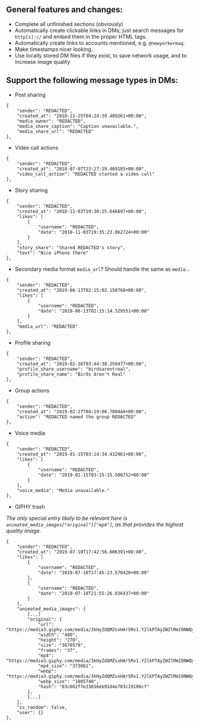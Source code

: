 ## General features and changes:

 - Complete all unfinished sections (obviously)
 - Automatically create clickable links in DMs; just search messages for `http[s]://` and embed them in the proper HTML tags.
 - Automatically create links to accounts mentioned, e.g. `@newyorkermag`.
 - Make timestamps nicer looking.
 - Use locally stored DM files if they exist, to save network usage, and to increase image quality

## Support the following message types in DMs:

 - Post sharing

```
{
    "sender": "REDACTED",
    "created_at": "2018-11-25T04:24:39.409261+00:00",
    "media_owner": "REDACTED",
    "media_share_caption": "Caption unavailable.",
    "media_share_url": "REDACTED"
},
```

 - Video call actions

```
{
    "sender": "REDACTED",
    "created_at": "2018-07-07T23:27:19.409185+00:00",
    "video_call_action": "REDACTED started a video call"
},
```

 - Story sharing

```
{
    "sender": "REDACTED",
    "created_at": "2018-11-03T19:30:25.646697+00:00",
    "likes": [
        {
            "username": "REDACTED",
            "date": "2018-11-03T19:35:23.062724+00:00"
        }
    ],
    "story_share": "Shared REDACTED's story",
    "text": "Nice iPhone there"
},
```

 - Secondary media format `media_url`? Should handle the same as `media`...

```
{
    "sender": "REDACTED",
    "created_at": "2019-06-13T02:15:02.150760+00:00",
    "likes": [
        {
            "username": "REDACTED",
            "date": "2019-06-13T02:15:14.329551+00:00"
        }
    ],
    "media_url": "REDACTED"
},
```

 - Profile sharing

```
{
    "sender": "REDACTED",
    "created_at": "2019-02-26T03:44:30.259477+00:00",
    "profile_share_username": "birdsarentreal",
    "profile_share_name": "Birds Aren't Real"
},
```

 - Group actions

```
{
    "sender": "REDACTED",
    "created_at": "2019-02-27T04:19:06.700444+00:00",
    "action": "REDACTED named the group REDACTED"
},
```

 - Voice media

```
{
    "sender": "REDACTED",
    "created_at": "2019-01-15T03:14:34.432961+00:00",
    "likes": [
        {
            "username": "REDACTED",
            "date": "2019-01-15T03:15:15.508752+00:00"
        }
    ],
    "voice_media": "Media unavailable."
},
```

 - GIPHY trash

*The only special entry likely to be relevant here is `animated_media_images["original"]["mp4"]`, as that provides the highest quality image.*

```
{
    "sender": "REDACTED",
    "created_at": "2019-07-10T17:42:56.606391+00:00",
    "likes": [
        {
            "username": "REDACTED",
            "date": "2019-07-10T17:45:23.570420+00:00"
        },
        {
            "username": "REDACTED",
            "date": "2019-07-10T21:55:26.036437+00:00"
        }
    ],
    "animated_media_images": {
        [...]
        "original": {
            "url": "https://media3.giphy.com/media/3kHyZdQMZsxHAr5Rv1.Y2lkPTAyZWZlMmI0NWQyNjIzYTA1MzZhNzY3YTMyNjY5Yjgiphy.gif",
            "width": "480",
            "height": "270",
            "size": "3670579",
            "frames": "37",
            "mp4": "https://media3.giphy.com/media/3kHyZdQMZsxHAr5Rv1.Y2lkPTAyZWZlMmI0NWQyNjIzYTA1MzZhNzY3YTMyNjY5Yjgiphy.mp4",
            "mp4_size": "373061",
            "webp": "https://media3.giphy.com/media/3kHyZdQMZsxHAr5Rv1.Y2lkPTAyZWZlMmI0NWQyNjIzYTA1MzZhNzY3YTMyNjY5Yjgiphy.webp",
            "webp_size": "1005740",
            "hash": "03c662ffe33656eb91d4e703c19106cf"
        },
        [...]
    },
    "is_random": false,
    "user": {}
},
```